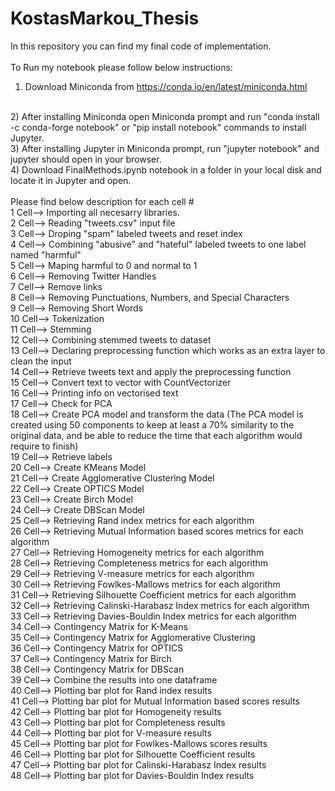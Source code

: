 # KostasMarkou_Thesis
In this repository you can find my final code of implementation. 
<br>
<br>
To Run my notebook please follow below instructions:
<br>
1) Download Miniconda from https://conda.io/en/latest/miniconda.html
<br>
2) After installing Miniconda open Miniconda prompt and run "conda install -c conda-forge notebook" or "pip install notebook" commands to install Jupyter.
<br>
3) After installing Jupyter in Miniconda prompt, run "jupyter notebook" and jupyter should open in your browser.
<br>
4) Download FinalMethods.ipynb notebook in a folder in your local disk and locate it in Jupyter and open. 
<br>
<br>
Please find below description for each cell #
<br>
1 Cell--> Importing all necesarry libraries.
<br>
2 Cell--> Reading "tweets.csv" input file
<br>
3 Cell--> Droping "spam" labeled tweets and reset index
<br>
4 Cell--> Combining "abusive" and "hateful" labeled tweets to one label named "harmful"
<br>
5 Cell--> Maping harmful to 0 and normal to 1
<br>
6 Cell--> Removing Twitter Handles
<br>
7 Cell--> Remove links
<br>
8 Cell--> Removing Punctuations, Numbers, and Special Characters
<br>
9 Cell--> Removing Short Words 
<br>
10 Cell--> Tokenization
<br>
11 Cell--> Stemming
<br>
12 Cell--> Combining stemmed tweets to dataset
<br>
13 Cell--> Declaring preprocessing function which works as an extra layer to clean the input
<br>
14 Cell--> Retrieve tweets text and apply the preprocessing function
<br>
15 Cell--> Convert text to vector with CountVectorizer
<br>
16 Cell--> Printing info on vectorised text
<br>
17 Cell--> Check for PCA
<br>
18 Cell--> Create PCA model and transform the data (The PCA model is created using 50 components to keep at least a 70% similarity to the original data, and be able to reduce the time that each algorithm would require to finish)
<br>
19 Cell--> Retrieve labels
<br>
20 Cell--> Create KMeans Model
<br>
21 Cell--> Create Agglomerative Clustering Model
<br>
22 Cell--> Create OPTICS Model
<br>
23 Cell--> Create Birch Model
<br>
24 Cell--> Create DBScan Model
<br>
25 Cell--> Retrieving Rand index metrics for each algorithm
<br>
26 Cell--> Retrieving Mutual Information based scores metrics for each algorithm
<br>
27 Cell--> Retrieving Homogeneity metrics for each algorithm
<br>
28 Cell--> Retrieving Completeness metrics for each algorithm
<br>
29 Cell--> Retrieving V-measure metrics for each algorithm
<br>
30 Cell--> Retrieving Fowlkes-Mallows metrics for each algorithm
<br>
31 Cell--> Retrieving Silhouette Coefficient metrics for each algorithm
<br>
32 Cell--> Retrieving Calinski-Harabasz Index metrics for each algorithm
<br>
33 Cell--> Retrieving Davies-Bouldin Index metrics for each algorithm
<br>
34 Cell--> Contingency Matrix for K-Means
<br>
35 Cell--> Contingency Matrix for Agglomerative Clustering
<br>
36 Cell--> Contingency Matrix for OPTICS
<br>
37 Cell--> Contingency Matrix for Birch
<br>
38 Cell--> Contingency Matrix for DBScan
<br>
39 Cell--> Combine the results into one dataframe
<br>
40 Cell--> Plotting bar plot for Rand index results
<br>
41 Cell--> Plotting bar plot for Mutual Information based scores results
<br>
42 Cell--> Plotting bar plot for Homogeneity results
<br>
43 Cell--> Plotting bar plot for Completeness results
<br>
44 Cell--> Plotting bar plot for V-measure results
<br>
45 Cell--> Plotting bar plot for Fowlkes-Mallows scores results
<br> 
46 Cell--> Plotting bar plot for Silhouette Coefficient results
<br>
47 Cell--> Plotting bar plot for Calinski-Harabasz Index results
<br>
48 Cell--> Plotting bar plot for Davies-Bouldin Index results
